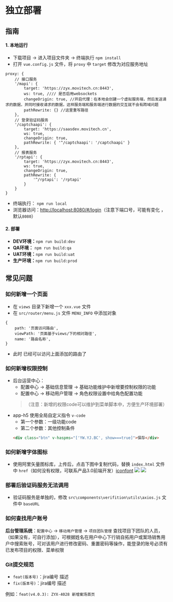 # 独立部署

## 指南
#### 1. 本地运行
- 下载项目 -> 进入项目文件夹 -> 终端执行 `npm install`
- 打开 `vue.config.js` 文件，将 `proxy` 中 `target` 修改为对应服务地址
```JS
proxy: {
    // 接口服务
    '/mapi': {
        target: 'https://zyx.movitech.cn:8443',
        ws: true, //// 是否启用websockets
        changeOrigin: true, //开启代理：在本地会创建一个虚拟服务端，然后发送请求的数据，并同时接收请求的数据，这样服务端和服务端进行数据的交互就不会有跨域问题
        pathRewrite: {} //这里重写路径
    },
    // 登录验证码服务
    '/captchaapi': {
        target: 'https://saasdev.movitech.cn',
        ws: true,
        changeOrigin: true,
        pathRewrite: { '^/captchaapi': '/captchaapi' }
    },
    // 报表服务
    '/rptapi': {
        target: 'https://zyx.movitech.cn:8443',
        ws: true,
        changeOrigin: true,
        pathRewrite: {
            '^/rptapi': '/rptapi'
        }
    }
}
```
- 终端执行： `npm run local`
- 浏览器访问：[http://localhost:8080/#/login](http://localhost:8080/#/login)（注意下端口号，可能有变化 ，默认`8080`）
#### 2. 部署
- **DEV环境：**`npm run build:dev`
- **QA环境：** `npm run build:qa`
- **UAT环境：**`npm run build:uat`
- **生产环境：**`npm run build:prod`
## 常见问题
### **如何新增一个页面**
- 在 `views` 目录下新增一个 `xxx.vue` 文件
- 在 `src/router/menu.js` 文件 `MENU_INFO` 中添加对象
```JS
{
	path: '页面访问路由',
	viewPath: '页面基于views/下的相对路径',
	name: '路由名称',
}
```
- 此时 已经可以访问上面添加的路由了
### **如何新增权限控制**
- 后台运营中心：
    - 配置中心 -> 基础信息管理 -> 基础功能维护中新增要控制权限的功能
    - 配置中心 -> 移动用户管理 -> 角色权限设置中给角色配置功能
    >（注意：新增的权限code可以维护到菜单脚本中，方便生产环境部署）
- app-h5 使用全局自定义指令 `v-code`
    - 第一个参数：一级功能code
    - 第二个参数：其他控制条件
    ```HTML
    <div class="btn" v-haspms="['YW.YJ.BC', show===true]">保存</div>
    ```
### **如何新增字体图标**
- 使用阿里矢量图标库，上传后，点击下图中复制代码，替换 `index.html` 文件中 `href`（如何没有权限，可联系产品3.0前端开发）[iconfont](https://www.iconfont.cn/manage/index?spm=a313x.7781069.1998910419.db775f1f3&manage_type=myprojects&projectId=2278694&keyword=&project_type=&page=)
![](@img/daimajieshao/iconfont.png)
![](@img/daimajieshao/iconfont2.png)
### **部署后验证码服务无法调用**
- 验证码服务是单独的，修改 `src\components\verifition\utils\axios.js` 文件中 `baseURL`
### **如何查找用户账号**
**后台管理系统**：`配置中心` -> `移动用户管理` -> `项目团队管理` 查找项目下团队的人员，（如果没有，可自行添加），可根据姓名在用户中心下行销自拓用户或案场销售用户中搜索账号，可对该用户进行修改密码、重置密码等操作，能登录的账号必须有已发布项目的权限、菜单权限
### **Git提交规范**
- `feat(版本号)`：jira编号 描述
- `fix(版本号)`：jira编号 描述

例如：`feat(v4.0.3): ZYX-4028 新增案场首页`